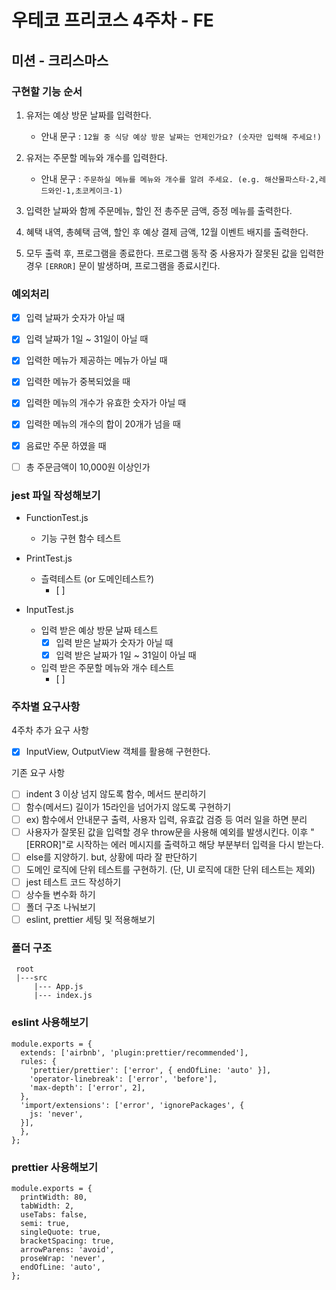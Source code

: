 # 우테코 프리코스 4주차 - FE

## 미션 - 크리스마스

### 구현할 기능 순서

1. 유저는 예상 방문 날짜를 입력한다.

   - 안내 문구 : `12월 중 식당 예상 방문 날짜는 언제인가요? (숫자만 입력해 주세요!)`

2. 유저는 주문할 메뉴와 개수를 입력한다.

   - 안내 문구 : `주문하실 메뉴를 메뉴와 개수를 알려 주세요. (e.g. 해산물파스타-2,레드와인-1,초코케이크-1)`

3. 입력한 날짜와 함께 주문메뉴, 할인 전 총주문 금액, 증정 메뉴를 출력한다.

4. 혜택 내역, 총혜택 금액, 할인 후 예상 결제 금액, 12월 이벤트 배지를 출력한다.

5. 모두 출력 후, 프로그램을 종료한다. 프로그램 동작 중 사용자가 잘못된 값을 입력한 경우 `[ERROR]` 문이 발생하며, 프로그램을 종료시킨다.

### 예외처리

- [x] 입력 날짜가 숫자가 아닐 때
- [x] 입력 날짜가 1일 ~ 31일이 아닐 때

- [x] 입력한 메뉴가 제공하는 메뉴가 아닐 때
- [x] 입력한 메뉴가 중복되었을 때
- [x] 입력한 메뉴의 개수가 유효한 숫자가 아닐 때
- [x] 입력한 메뉴의 개수의 합이 20개가 넘을 때
- [x] 음료만 주문 하였을 때

- [ ] 총 주문금액이 10,000원 이상인가


### jest 파일 작성해보기

- FunctionTest.js

  - 기능 구현 함수 테스트

- PrintTest.js
  - 츨력테스트 (or 도메인테스트?)
    - [ ]

- InputTest.js

  - 입력 받은 예상 방문 날짜 테스트
    - [x] 입력 받은 날짜가 숫자가 아닐 때
    - [x] 입력 받은 날짜가 1일 ~ 31일이 아닐 때

  - 입력 받은 주문할 메뉴와 개수 테스트
    - [ ]


### 주차별 요구사항

4주차 추가 요구 사항

- [x] InputView, OutputView 객체를 활용해 구현한다.

기존 요구 사항

- [ ] indent 3 이상 넘지 않도록 함수, 메서드 분리하기
- [ ] 함수(메서드) 길이가 15라인을 넘어가지 않도록 구현하기
- [ ] ex) 함수에서 안내문구 출력, 사용자 입력, 유효값 검증 등 여러 일을 하면 분리
- [ ] 사용자가 잘못된 값을 입력할 경우 throw문을 사용해 예외를 발생시킨다. 이후 "[ERROR]"로 시작하는 에러 메시지를 출력하고 해당 부분부터 입력을 다시 받는다.
- [ ] else를 지양하기. but, 상황에 따라 잘 판단하기
- [ ] 도메인 로직에 단위 테스트를 구현하기. (단, UI 로직에 대한 단위 테스트는 제외)
- [ ] jest 테스트 코드 작성하기
- [ ] 상수들 변수화 하기
- [ ] 폴더 구조 나눠보기
- [ ] eslint, prettier 세팅 및 적용해보기

### 폴더 구조

```
 root
 |---src
     |--- App.js
     |--- index.js
```

### eslint 사용해보기

```
module.exports = {
  extends: ['airbnb', 'plugin:prettier/recommended'],
  rules: {
    'prettier/prettier': ['error', { endOfLine: 'auto' }],
    'operator-linebreak': ['error', 'before'],
    'max-depth': ['error', 2],
  },
  'import/extensions': ['error', 'ignorePackages', {
    js: 'never',
  }],
  },
};
```

### prettier 사용해보기

```
module.exports = {
  printWidth: 80,
  tabWidth: 2,
  useTabs: false,
  semi: true,
  singleQuote: true,
  bracketSpacing: true,
  arrowParens: 'avoid',
  proseWrap: 'never',
  endOfLine: 'auto',
};
```
